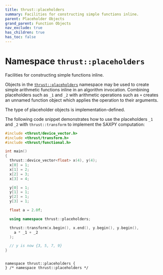 ```yaml
---
title: thrust::placeholders
summary: Facilities for constructing simple functions inline. 
parent: Placeholder Objects
grand_parent: Function Objects
nav_exclude: true
has_children: true
has_toc: false
---
```


# Namespace `thrust::placeholders`

Facilities for constructing simple functions inline. 

Objects in the <code><a href="/api/namespaces/namespacethrust_1_1placeholders.html">thrust::placeholders</a></code> namespace may be used to create simple arithmetic functions inline in an algorithm invocation. Combining placeholders such as <code>&#95;1</code> and <code>&#95;2</code> with arithmetic operations such as <code>+</code> creates an unnamed function object which applies the operation to their arguments.

The type of placeholder objects is implementation-defined.

The following code snippet demonstrates how to use the placeholders <code>&#95;1</code> and <code>&#95;2</code> with <code>thrust::transform</code> to implement the SAXPY computation:



```cpp
#include <thrust/device_vector.h>
#include <thrust/transform.h>
#include <thrust/functional.h>

int main()
{
  thrust::device_vector<float> x(4), y(4);
  x[0] = 1;
  x[1] = 2;
  x[2] = 3;
  x[3] = 4;

  y[0] = 1;
  y[1] = 1;
  y[2] = 1;
  y[3] = 1;

  float a = 2.0f;

  using namespace thrust::placeholders;

  thrust::transform(x.begin(), x.end(), y.begin(), y.begin(),
    a * _1 + _2
  );

  // y is now {3, 5, 7, 9}
}
```

<code class="doxybook">
<span>namespace thrust::placeholders {</span>
<span>} /* namespace thrust::placeholders */</span>
</code>

